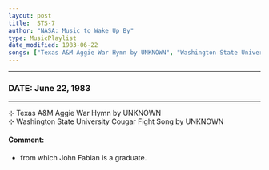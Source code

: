 ```yaml
---
layout: post
title:  STS-7
author: "NASA: Music to Wake Up By"
type: MusicPlaylist
date_modified: 1983-06-22
songs: ["Texas A&M Aggie War Hymn by UNKNOWN", "Washington State University Cougar Fight Song by UNKNOWN"]
---
```


----
### DATE: June 22, 1983
----
⊹ Texas A&M Aggie War Hymn by UNKNOWN  &nbsp;<br />
⊹ Washington State University Cougar Fight Song by UNKNOWN

#### Comment:
* from which John Fabian is a graduate.



<br/>
<center>
	<a target="_blank"
	   href="https://twitter.com/intent/tweet?hashtags=Space,NASA,Playlist,NASAWakeupCalls,SpaceProgram&text={{ page.author}}, '{{ page.songs.first }}' {{ page.title }}, {{ page.date | date: '%B %d, %Y' }}. {{ site.url }}{{ page.url }}&via=nasawakeupcalls"><i class="fab fa-twitter" alt="Tweet this page" style="font-size: 1.3em;"></i></a>
	&nbsp; 	<i class="fas fa-user-astronaut" style="font-size: 1.5em;"></i> &nbsp;
    <a type="amzn" search="'Texas A&M Aggie War Hymn by UNKNOWN' or 'Washington State University Cougar Fight Song by UNKNOWN'" category="popular music">
    <i class="fab fa-amazon" style="font-size: 1.3em;"></i></a>
</center>
